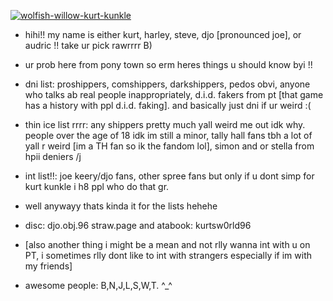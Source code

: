 <a href="https://ibb.co/QDtYzKr"><img src="https://i.ibb.co/0svY8Gh/wolfish-willow-kurt-kunkle.gif" alt="wolfish-willow-kurt-kunkle" border="0"></a>
- hihi!! my name is either kurt, harley, steve, djo [pronounced joe], or audric !! take ur pick rawrrrr B)

- ur prob here from pony town so erm heres things u should know byi !!

- dni list: proshippers, comshippers, darkshippers, pedos obvi, anyone who talks ab real people inappropriately,
d.i.d. fakers from pt [that game has a history with ppl d.i.d. faking]. and basically just dni if ur weird :(

- thin ice list rrrr: any shippers pretty much yall weird me out idk why. people over the age of 18 idk im still a minor,
tally hall fans tbh a lot of yall r weird [im a TH fan so ik the fandom lol], simon and or stella from hpii deniers /j

- int list!!: joe keery/djo fans, other spree fans but only if u dont simp for kurt kunkle i h8 ppl who do that gr.

- well anywayy thats kinda it for the lists hehehe

- disc: djo.obj.96     straw.page and atabook: kurtsw0rld96

- [also another thing i might be a mean and not rlly wanna int with u on PT, i sometimes rlly dont like to int with strangers especially if im with my friends]

- awesome people: B,N,J,L,S,W,T. ^_^
